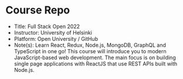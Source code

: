 # Course Repo
* Title: Full Stack Open 2022
* Instructor: University of Helsinki
* Platform: Open University / GitHub
* Note(s): Learn React, Redux, Node.js, MongoDB, GraphQL and TypeScript in one go! This course will introduce you to modern JavaScript-based web development. The main focus is on building single page applications with ReactJS that use REST APIs built with Node.js.